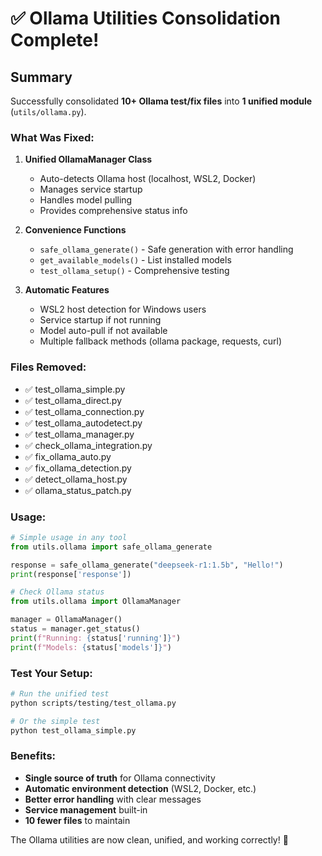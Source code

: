 # ✅ Ollama Utilities Consolidation Complete!

## Summary

Successfully consolidated **10+ Ollama test/fix files** into **1 unified module** (`utils/ollama.py`).

### What Was Fixed:

1. **Unified OllamaManager Class**
   - Auto-detects Ollama host (localhost, WSL2, Docker)
   - Manages service startup
   - Handles model pulling
   - Provides comprehensive status info

2. **Convenience Functions**
   - `safe_ollama_generate()` - Safe generation with error handling
   - `get_available_models()` - List installed models
   - `test_ollama_setup()` - Comprehensive testing

3. **Automatic Features**
   - WSL2 host detection for Windows users
   - Service startup if not running
   - Model auto-pull if not available
   - Multiple fallback methods (ollama package, requests, curl)

### Files Removed:
- ✅ test_ollama_simple.py
- ✅ test_ollama_direct.py 
- ✅ test_ollama_connection.py
- ✅ test_ollama_autodetect.py
- ✅ test_ollama_manager.py
- ✅ check_ollama_integration.py
- ✅ fix_ollama_auto.py
- ✅ fix_ollama_detection.py
- ✅ detect_ollama_host.py
- ✅ ollama_status_patch.py

### Usage:

```python
# Simple usage in any tool
from utils.ollama import safe_ollama_generate

response = safe_ollama_generate("deepseek-r1:1.5b", "Hello!")
print(response['response'])
```

```python
# Check Ollama status
from utils.ollama import OllamaManager

manager = OllamaManager()
status = manager.get_status()
print(f"Running: {status['running']}")
print(f"Models: {status['models']}")
```

### Test Your Setup:
```bash
# Run the unified test
python scripts/testing/test_ollama.py

# Or the simple test
python test_ollama_simple.py
```

### Benefits:
- **Single source of truth** for Ollama connectivity
- **Automatic environment detection** (WSL2, Docker, etc.)
- **Better error handling** with clear messages
- **Service management** built-in
- **10 fewer files** to maintain

The Ollama utilities are now clean, unified, and working correctly! 🎉
